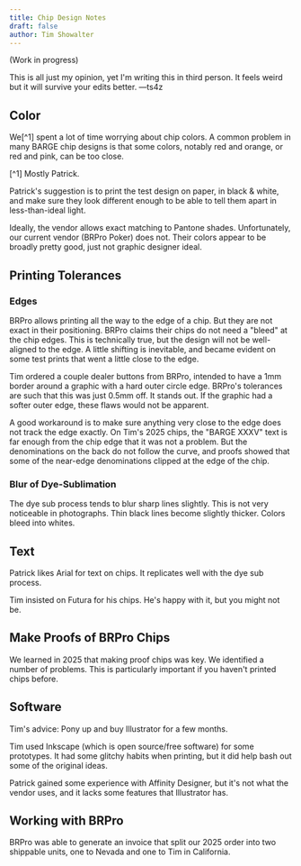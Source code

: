 ```yaml
---
title: Chip Design Notes
draft: false
author: Tim Showalter
---
```


(Work in progress)

This is all just my opinion, yet I'm writing this in third person.  It feels
weird but it will survive your edits better. &mdash;ts4z

Color
-----

We[^1] spent a lot of time worrying about chip colors.  A common problem in
many BARGE chip designs is that some colors, notably red and orange, or red and
pink, can be too close.

[^1] Mostly Patrick.

Patrick's suggestion is to print the test design on paper, in black & white,
and make sure they look different enough to be able to tell them apart in
less-than-ideal light.

Ideally, the vendor allows exact matching to Pantone shades.  Unfortunately,
our current vendor (BRPro Poker) does not.  Their colors appear to be broadly
pretty good, just not graphic designer ideal.

Printing Tolerances
-------------------

### Edges

BRPro allows printing all the way to the edge of a chip.  But they are not
exact in their positioning.  BRPro claims their chips do not need a "bleed" at
the chip edges.  This is technically true, but the design will not be
well-aligned to the edge.  A little shifting is inevitable, and became evident
on some test prints that went a little close to the edge.

Tim ordered a couple dealer buttons from BRPro, intended to have a 1mm border
around a graphic with a hard outer circle edge.  BRPro's tolerances are such
that this was just 0.5mm off.  It stands out.  If the graphic had a softer
outer edge, these flaws would not be apparent.

A good workaround is to make sure anything very close to the edge does not
track the edge exactly.  On Tim's 2025 chips, the "BARGE XXXV" text is far
enough from the chip edge that it was not a problem.  But the denominations on
the back do not follow the curve, and proofs showed that some of the near-edge
denominations clipped at the edge of the chip.

### Blur of Dye-Sublimation

The dye sub process tends to blur sharp lines slightly.  This is not very
noticeable in photographs.  Thin black lines become slightly thicker.  Colors
bleed into whites.


Text
----

Patrick likes Arial for text on chips.  It replicates well with the dye sub
process.

Tim insisted on Futura for his chips.  He's happy with it, but you might not
be.


Make Proofs of BRPro Chips
--------------------------

We learned in 2025 that making proof chips was key.  We identified a number of
problems.  This is particularly important if you haven't printed chips before.

Software
--------

Tim's advice: Pony up and buy Illustrator for a few months.

Tim used Inkscape (which is open source/free software) for some prototypes.  It
had some glitchy habits when printing, but it did help bash out some of the
original ideas.

Patrick gained some experience with Affinity Designer, but it's not what the
vendor uses, and it lacks some features that Illustrator has.


Working with BRPro
------------------

BRPro was able to generate an invoice that split our 2025 order into two
shippable units, one to Nevada and one to Tim in California.
